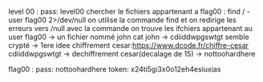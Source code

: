 
level 00 : pass: level00
	chercher le fichiers appartenant a flag00 : find / -user flag00 2>/dev/null
	on utilise la commande find et on redirige les erreurs vers /null
	avec la commande on trouve les ifchiers appartenant au user flag00 -> un fichier nommé john
	cat john -> cdiiddwpgswtgt
	semble crypté -> 1ere idee chiffrement cesar:https://www.dcode.fr/chiffre-cesar
	cdiiddwpgswtgt -> dechiffrement cesar(decalage de 15) -> nottoohardhere

flag00 : pass: nottoohardhere 
	token: x24ti5gi3x0o12eh4esiuxias

